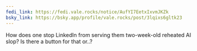 ```yaml
---
fedi_link: https://fedi.vale.rocks/notice/AufYI7EetxIxvmJKZk
bsky_link: https://bsky.app/profile/vale.rocks/post/3lqixs6gltk23
---
```


How does one stop LinkedIn from serving them two-week-old reheated AI slop? Is there a button for that or..?
